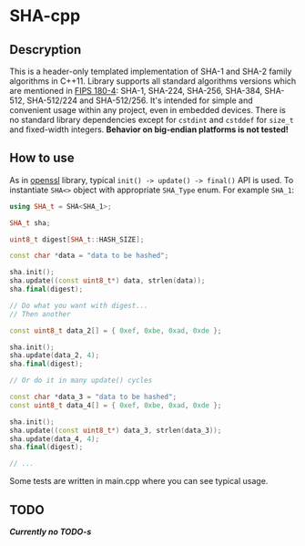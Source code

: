 # SHA-cpp

## Descryption

This is a header-only templated implementation of SHA-1 and SHA-2 family algorithms in C++11.
Library supports all standard algorithms versions which are mentioned in [FIPS 180-4][1]: 
SHA-1, SHA-224, SHA-256, SHA-384, SHA-512, SHA-512/224 and SHA-512/256. It's intended for simple
and convenient usage within any project, even in embedded devices. There is no standard library 
dependencies except for `cstdint` and `cstddef` for `size_t` and fixed-width integers. **Behavior on
big-endian platforms is not tested!**

## How to use

As in [openssl][2] library, typical `init() -> update() -> final()` API is used. To instantiate
`SHA<>` object with appropriate `SHA_Type` enum. For example `SHA_1`: 

```cpp
using SHA_t = SHA<SHA_1>;

SHA_t sha;

uint8_t digest[SHA_t::HASH_SIZE];

const char *data = "data to be hashed";

sha.init();
sha.update((const uint8_t*) data, strlen(data));
sha.final(digest);

// Do what you want with digest...
// Then another

const uint8_t data_2[] = { 0xef, 0xbe, 0xad, 0xde };

sha.init();
sha.update(data_2, 4);
sha.final(digest);

// Or do it in many update() cycles

const char *data_3 = "data to be hashed";
const uint8_t data_4[] = { 0xef, 0xbe, 0xad, 0xde };

sha.init();
sha.update((const uint8_t*) data_3, strlen(data_3));
sha.update(data_4, 4);
sha.final(digest);

// ...

```

Some tests are written in main.cpp where you can see typical usage.

## TODO

**_Currently no TODO-s_**

[1]: https://nvlpubs.nist.gov/nistpubs/FIPS/NIST.FIPS.180-4.pdf
[2]: https://github.com/openssl/openssl